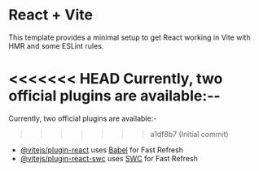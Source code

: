 # React + Vite

This template provides a minimal setup to get React working in Vite with HMR and some ESLint rules.

<<<<<<< HEAD
Currently, two official plugins are available:--
=======
Currently, two official plugins are available:-
>>>>>>> a1df8b7 (Initial commit)

- [@vitejs/plugin-react](https://github.com/vitejs/vite-plugin-react/blob/main/packages/plugin-react/README.md) uses [Babel](https://babeljs.io/) for Fast Refresh
- [@vitejs/plugin-react-swc](https://github.com/vitejs/vite-plugin-react-swc) uses [SWC](https://swc.rs/) for Fast Refresh
